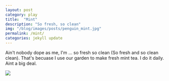 ```yaml
---
layout: post
category: play
title:  "Mint"
description: "So fresh, so clean"
img: "/blog/images/posts/penguin_mint.jpg"
permalink: /mint/
categories: jekyll update
---
```


Ain't nobody dope as me, I'm ... so fresh so clean (So fresh and so clean clean). That's becuase I use our garden to make fresh mint tea. I do it daily. Aint a big deal. 

<img id="mint" src="/blog/images/posts/penguin_mint.jpg"/>